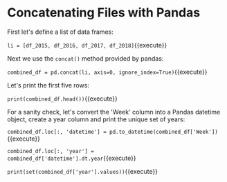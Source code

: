 # Concatenating Files with Pandas

First let's define a list of data frames:

`li = [df_2015, df_2016, df_2017, df_2018]`{{execute}}

Next we use the `concat()` method provided by pandas:

`combined_df = pd.concat(li, axis=0, ignore_index=True)`{{execute}}

Let's print the first five rows:

`print(combined_df.head())`{{execute}}

For a sanity check, let's convert the 'Week' column into a Pandas datetime object, create a year column and print the unique set of years:


`combined_df.loc[:, 'datetime'] = pd.to_datetime(combined_df['Week'])`{{execute}}

`combined_df.loc[:, 'year'] = combined_df['datetime'].dt.year`{{execute}}


`print(set(combined_df['year'].values))`{{execute}}

